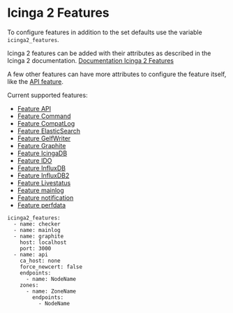 # Icinga 2 Features

To configure features in addition to the set defaults use the variable `icinga2_features`.

Icinga 2 features can be added with their attributes as described in the Icinga 2 documentation.
[Documentation Icinga 2 Features](https://icinga.com/docs/icinga-2/latest/doc/09-object-types/#features)

A few other features can have more attributes to configure the feature itself, like the [API feature](features/feature-api.md).

Current supported features:

* [Feature API](features/feature-api.md)
* [Feature Command](features/feature-command.md)
* [Feature CompatLog](features/feature-compatlog.md)
* [Feature ElasticSearch](features/feature-elasticsearch.md)
* [Feature GelfWriter](features/feature-gelf.md)
* [Feature Graphite](features/feature-graphite.md)
* [Feature IcingaDB](features/feature-icingadb.md)
* [Feature IDO](features/feature-ido.md)
* [Feature InfluxDB](features/feature-influxdb.md)
* [Feature InfluxDB2](features/feature-influxdb2.md)
* [Feature Livestatus](features/feature-livestatus.md)
* [Feature mainlog](features/feature-mainlog.md)
* [Feature notification](features/feature-notification.md)
* [Feature perfdata](features/feature-perfdata.md)

```
icinga2_features:
  - name: checker
  - name: mainlog
  - name: graphite
    host: localhost
    port: 3000
  - name: api
    ca_host: none
    force_newcert: false
    endpoints:
      - name: NodeName
    zones:
      - name: ZoneName
        endpoints:
          - NodeName
```

